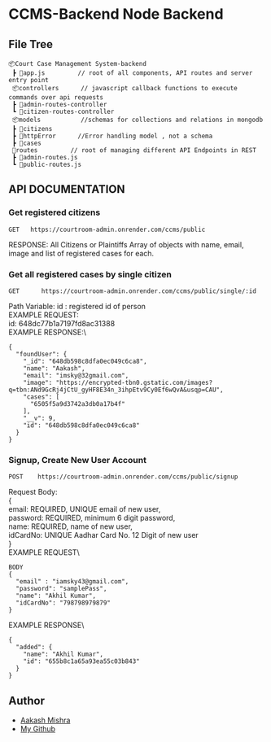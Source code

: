 # CCMS-Backend Node Backend

## File Tree
```
📦Court Case Management System-backend
 ┣ 📜app.js         // root of all components, API routes and server entry point
 📦controllers      // javascript callback functions to execute commands over api requests
 ┣ 📜admin-routes-controller     
 ┗ 📜citizen-routes-controller
 📦models           //schemas for collections and relations in mongodb
 ┣ 📜citizens
 ┣ 📜httpError      //Error handling model , not a schema 
 ┣ 📜cases            
 📂routes         // root of managing different API Endpoints in REST 
 ┣ 📜admin-routes.js
 ┗ 📜public-routes.js
```

## API DOCUMENTATION
### Get registered citizens 
```
GET   https://courtroom-admin.onrender.com/ccms/public
```
RESPONSE: All Citizens or Plaintiffs Array of objects with name, email, image and list of registered cases for each. 

### Get all registered cases by single citizen 
```
GET      https://courtroom-admin.onrender.com/ccms/public/single/:id
```
Path Variable: id : registered id of person\
EXAMPLE REQUEST:\
 id:    648dc77b1a7197fd8ac31388 \
EXAMPLE RESPONSE:\
```
{
  "foundUser": {
    "_id": "648db598c8dfa0ec049c6ca8",
    "name": "Aakash",
    "email": "imsky@32gmail.com",
    "image": "https://encrypted-tbn0.gstatic.com/images?q=tbn:ANd9GcRj4jCtU_gyHF8E34n_3ihpEtv9Cy0Ef6wQvA&usqp=CAU",
    "cases": [
      "6505f5a9d3742a3db0a17b4f"
    ],
    "__v": 9,
    "id": "648db598c8dfa0ec049c6ca8"
  }
}
```
### Signup, Create New User Account 
```
POST    https://courtroom-admin.onrender.com/ccms/public/signup
```
Request Body:\
{\
    email: REQUIRED, UNIQUE email of new user,\
    password: REQUIRED, minimum 6 digit password,\
    name: REQUIRED, name of new user,\
    idCardNo: UNIQUE Aadhar Card No. 12 Digit of new user\
}\
EXAMPLE REQUEST\
```
BODY
{
  "email" : "iamsky43@gmail.com",
  "password": "samplePass",
  "name": "Akhil Kumar",
  "idCardNo": "798798979879"
}
```
EXAMPLE RESPONSE\
```
{
  "added": {
    "name": "Akhil Kumar",
    "id": "655b8c1a65a93ea55c03b843"
  }
}
```

## Author
- [Aakash Mishra](https://portfolio-aakash28.netlify.app/)
- [My Github ](https://github.com/Aakash-mishra2)